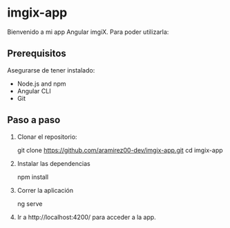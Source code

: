 # imgix-app

Bienvenido a mi app Angular imgiX. Para poder utilizarla:

## Prerequisitos

Asegurarse de tener instalado:

- Node.js and npm
- Angular CLI
- Git

## Paso a paso

1. Clonar el repositorio:
   
   git clone https://github.com/aramirez00-dev/imgix-app.git
   cd imgix-app

2. Instalar las dependencias

    npm install

3. Correr la aplicación

     ng serve

4. Ir a http://localhost:4200/ para acceder a la app.
